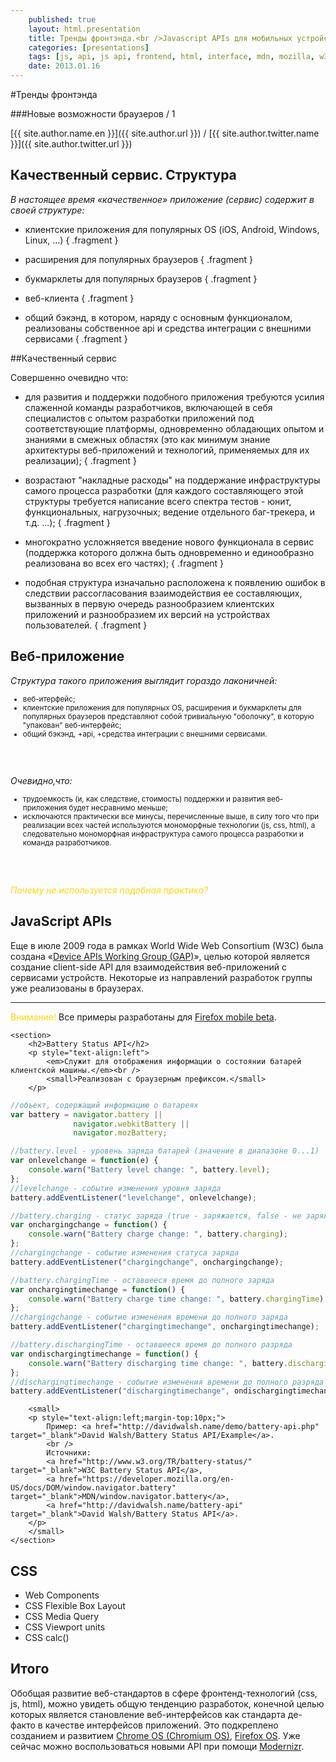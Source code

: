 ```yaml
---
    published: true
    layout: html.presentation
    title: Тренды фронтэнда.<br />Javascript APIs для мобильных устройств
    categories: [presentations]
    tags: [js, api, js api, frontend, html, interface, mdn, mozilla, w3c]
    date: 2013.01.16
---
```

<section markdown="1">

#Тренды фронтэнда

###Новые возможности браузеров / 1

[{{ site.author.name.en }}]({{ site.author.url }}) / [{{ site.author.twitter.name }}]({{ site.author.twitter.url }})

</section>

<section>
    <section markdown="1">

## Качественный сервис. Структура

*В настоящее время &laquo;качественное&raquo; приложение (сервис) содержит в своей структуре:*
* клиентские приложения для популярных OS (iOS, Android, Windows, Linux, ...)
{ .fragment }
* расширения для популярных браузеров
{ .fragment }
* букмарклеты для популярных браузеров
{ .fragment }
* веб-клиента
{ .fragment }
* общий бэкэнд, в котором, наряду с основным функционалом, реализованы собственное api и средства интеграции с внешними сервисами
{ .fragment }

    </section>
    <section markdown="1">

##Качественный сервис

Совершенно очевидно что:

* для развития и поддержки подобного приложения требуются усилия слаженной команды разработчиков, включающей в себя специалистов с опытом разработки приложений под соответствующие платформы, одновременно обладающих опытом и знаниями в смежных областях (это как минимум знание архитектуры веб-приложений и технологий, применяемых для их реализации);
{ .fragment }
* возрастают "накладные расходы" на поддержание инфраструктуры самого процесса разработки (для каждого составляющего этой структуры требуется написание всего спектра тестов - юнит, функциональных, нагрузочных; ведение отдельного баг-трекера, и т.д. ...);
{ .fragment }
* многократно усложняется введение нового функционала в сервис (поддержка которого должна быть одновременно и единообразно реализована во всех его частях);
{ .fragment }
* подобная структура изначально расположена к появлению ошибок в следствии рассогласования взаимодействия ее составляющих, вызванных в первую очередь разнообразием клиентских приложений и разнообразием их версий на устройствах пользователей.
{ .fragment }

    </section>
</section>

<section>
    <h2>Веб-приложение</h2>
    <p style="text-align:left"><em>Структура такого приложения выглядит гораздо лаконичней:</em></p>
    <small>
    <ul>
        <li class="fragment">веб-итерфейс;</li>
        <li class="fragment">клиентские приложения для популярных OS, расширения и букмарклеты для популярных браузеров представляют собой тривиальную "оболочку", в которую "упакован" веб-интерфейс;</li>
        <li class="fragment">общий бэкэнд, +api, +средства интеграции с внешними сервисами.</li>
    </ul>
    </small>
    <br /><br />
    <p class="fragment" style="text-align:left"><em>Очевидно,что:</em></p>
    <small>
    <ul>
        <li class="fragment">трудоемкость (и, как следствие, стоимость) поддержки и развития веб-приложения будет несравнимо меньше;</li>
        <li class="fragment">исключаются практически все минусы, перечисленные выше, в силу того что при реализации всех частей используются мономорфные технологии (js, css, html), а следовательно мономорфная инфраструктура самого процесса разработки и команда разработчиков.</li>
    </ul>
    </small>
    <br /><br />
    <p class="fragment" style="color:gold"><em>Почему не используется подобная практика?</em></p>
</section>

<section>
    <section>
        <h2>JavaScript APIs</h2>
        <p style="text-align:left">
            Еще в июле 2009 года в рамках World Wide Web Consortium (W3C) была создана <span style="white-space: nowrap;">&laquo;<a href="http://www.w3.org/2009/dap/" target="_blank">Device APIs Working Group (GAP)</a>&raquo;</span>, целью которой является создание client-side API для взаимодействия веб-приложений с сервисами устройств. Некоторые из направлений разработок группы уже реализованы в браузерах.
        </p>
        <hr />
        <p style="text-align:left"><span style="color:gold">Внимание!</span> Все примеры разработаны для <a href="https://play.google.com/store/apps/details?id=org.mozilla.firefox_beta" target="_blank">Firefox mobile beta</a>.</p>
    </section>



<!-- Battery Status API -->

    <section>
        <h2>Battery Status API</h2>
        <p style="text-align:left">
            <em>Служит для отображения информации о состоянии батарей клиентской машины.</em><br />
            <small>Реализован с браузерным префиксом.</small>
        </p>

```js
//объект, содержащий информацию о батареях
var battery = navigator.battery ||
              navigator.webkitBattery ||
              navigator.mozBattery;

//battery.level - уровень заряда батарей (значение в диапазоне 0...1)
var onlevelchange = function(e) {
    console.warn("Battery level change: ", battery.level);
};
//levelchange - событие изменения уровня заряда
battery.addEventListener("levelchange", onlevelchange);

//battery.charging - статус заряда (true - заряжается, false - не заряжается)
var onchargingchange = function() {
    console.warn("Battery charge change: ", battery.charging);
};
//chargingchange - событие изменения статуса заряда
battery.addEventListener("chargingchange", onchargingchange);

//battery.chargingTime - оставшееся время до полного заряда
var onchargingtimechange = function() {
    console.warn("Battery charge time change: ", battery.chargingTime);
};
//chargingchange - событие изменения времени до полного заряда
battery.addEventListener("chargingtimechange", onchargingtimechange);

//battery.dischargingTime - оставшееся время до полного разряда
var ondischargingtimechange = function() {
    console.warn("Battery discharging time change: ", battery.dischargingTime);
};
//dischargingtimechange - событие изменения времени до полного разряда
battery.addEventListener("dischargingtimechange", ondischargingtimechange);
```
        <small>
        <p style="text-align:left;margin-top:10px;">
            Пример: <a href="http://davidwalsh.name/demo/battery-api.php" target="_blank">David Walsh/Battery Status API/Example</a>.
            <br />
            Источники:
            <a href="http://www.w3.org/TR/battery-status/" target="_blank">W3C Battery Status API</a>,
            <a href="https://developer.mozilla.org/en-US/docs/DOM/window.navigator.battery" target="_blank">MDN/window.navigator.battery</a>,
            <a href="http://davidwalsh.name/battery-api" target="_blank">David Walsh/Battery Status API</a>.
        </p>
        </small>
    </section>
</section>



<!-- CSS -->

<section>
    <h2>CSS</h2>
    <ul>
        <li class="fragment">Web Components</li>
        <li class="fragment">CSS Flexible Box Layout</li>
        <li class="fragment">CSS Media Query</li>
        <li class="fragment">CSS Viewport units</li>
        <li class="fragment">CSS calc()</li>
    </ul>
</section>



<!-- Итого -->

<section>
    <h1>Итого</h1>
    <p style="text-align:left;">
        Обобщая развитие веб-стандартов в сфере фронтенд-технологий (css, js, html), можно увидеть общую тенденцию разработок, конечной целью которых является становление веб-интерфейсов как стандарта де-факто в качестве интерфейсов приложений. Это подкреплено созданием и развитием <a href="http://www.chromium.org/chromium-os/" terget="_blank">Chrome OS (Chromium OS)</a>, <a href="http://www.mozilla.org/en-US/firefoxos/" terget="_blank">Firefox OS</a>.
        Уже сейчас можно воспользоваться новыми API при помощи <a href="http://modernizr.com/download/" target="_blank">Modernizr</a>.
    </p>
</section>
